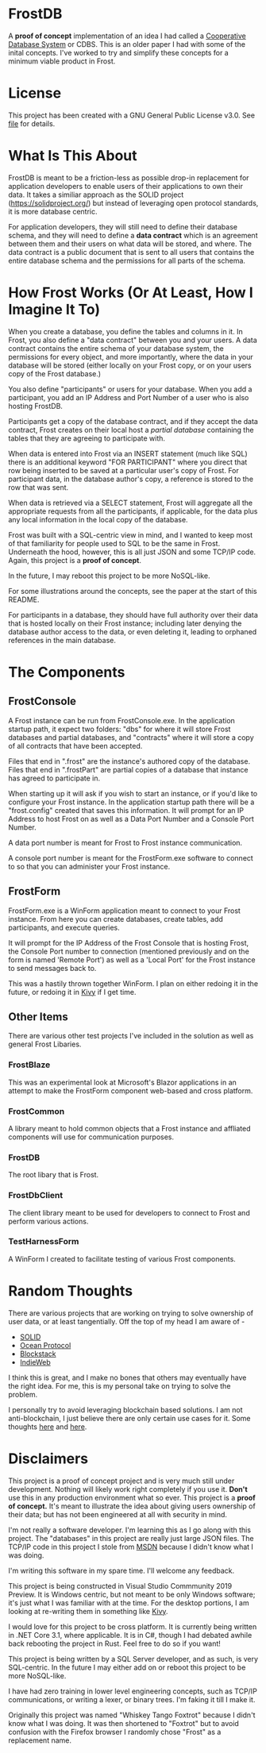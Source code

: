 # FrostDB
A **proof of concept** implementation of an idea I had called a [Cooperative Database System](https://github.com/dynamoRando/CooperativeDatabaseSystems) or CDBS. This is an older paper I had with some of the inital concepts. I've worked to try and simplify these concepts for a minimum viable product in Frost.

# License
This project has been created with a GNU General Public License v3.0. See [file](https://github.com/dynamoRando/FrostDB/blob/master/LICENSE) for details.

# What Is This About
FrostDB is meant to be a friction-less as possible drop-in replacement for application developers to enable users of their applications to own their data. It takes a similiar approach as the SOLID project (https://solidproject.org/) but instead of leveraging open protocol standards, it is more database centric.

For application developers, they will still need to define their database schema, and they will need to define a **data contract** which is an agreement between them and their users on what data will be stored, and where. The data contract is a public document that is sent to all users that contains the entire database schema and the permissions for all parts of the schema.

# How Frost Works (Or At Least, How I Imagine It To)
When you create a database, you define the tables and columns in it. In Frost, you also define a "data contract" between you and your users. A data contract contains the entire schema of your database system, the permissions for every object, and more importantly, where the data in your database will be stored (either locally on your Frost copy, or on your users copy of the Frost database.)

You also define "participants" or users for your database. When you add a participant, you add an IP Address and Port Number of a user who is also hosting FrostDB.

Participants get a copy of the database contract, and if they accept the data contract, Frost creates on their local host a *partial database* containing the tables that they are agreeing to participate with. 

When data is entered into Frost via an INSERT statement (much like SQL) there is an additional keyword "FOR PARTICIPANT" where you direct that row being inserted to be saved at a particular user's copy of Frost. For participant data, in the database author's copy, a reference is stored to the row that was sent.

When data is retrieved via a SELECT statement, Frost will aggregate all the appropriate requests from all the participants, if applicable, for the data plus any local information in the local copy of the database. 

Frost was built with a SQL-centric view in mind, and I wanted to keep most of that familiarity for people used to SQL to be the same in Frost. Underneath the hood, however, this is all just JSON and some TCP/IP code. Again, this project is a **proof of concept**.

In the future, I may reboot this project to be more NoSQL-like.

For some illustrations around the concepts, see the paper at the start of this README.

For participants in a database, they should have full authority over their data that is hosted locally on their Frost instance; including later denying the database author access to the data, or even deleting it, leading to orphaned references in the main database.

# The Components
## FrostConsole
A Frost instance can be run from FrostConsole.exe. In the application startup path, it expect two folders: "dbs" for where it will store Frost databases and partial databases, and "contracts" where it will store a copy of all contracts that have been accepted.

Files that end in ".frost" are the instance's authored copy of the database. Files that end in ".frostPart" are partial copies of a database that instance has agreed to participate in.

When starting up it will ask if you wish to start an instance, or if you'd like to configure your Frost instance. In the application startup path there will be a "frost.config" created that saves this information. It will prompt for an IP Address to host Frost on as well as a Data Port Number and a Console Port Number.

A data port number is meant for Frost to Frost instance communication.

A console port number is meant for the FrostForm.exe software to connect to so that you can administer your Frost instance.

## FrostForm
FrostForm.exe is a WinForm application meant to connect to your Frost instance. From here you can create databases, create tables, add participants, and execute queries.

It will prompt for the IP Address of the Frost Console that is hosting Frost, the Console Port number to connection (mentioned previously and on the form is named 'Remote Port') as well as a 'Local Port' for the Frost instance to send messages back to.

This was a hastily thrown together WinForm. I plan on either redoing it in the future, or redoing it in [Kivy](https://kivy.org/#home) if I get time.

## Other Items
There are various other test projects I've included in the solution as well as general Frost Libaries.

### FrostBlaze
This was an experimental look at Microsoft's Blazor applications in an attempt to make the FrostForm component web-based and cross platform.

### FrostCommon
A library meant to hold common objects that a Frost instance and affliated components will use for communication purposes.

### FrostDB
The root libary that is Frost.

### FrostDbClient
The client library meant to be used for developers to connect to Frost and perform various actions.

### TestHarnessForm
A WinForm I created to facilitate testing of various Frost components.

# Random Thoughts
There are various projects that are working on trying to solve ownership of user data, or at least tangentially. Off the top of my head I am aware of -

* [SOLID](https://solidproject.org/)
* [Ocean Protocol](https://oceanprotocol.com/)
* [Blockstack](https://blockstack.org/)
* [IndieWeb](https://indieweb.org/)

I think this is great, and I make no bones that others may eventually have the right idea. For me, this is my personal take on trying to solve the problem.

I personally try to avoid leveraging blockchain based solutions. I am not anti-blockchain, I just believe there are only certain use cases for it. Some thoughts [here](https://www.youtube.com/watch?v=15RTC22Z2xI) and [here](https://www.linkedin.com/pulse/blockchain-emperor-has-clothes-dr-stephen-norman/).

# Disclaimers
This project is a proof of concept project and is very much still under development. Nothing will likely work right completely if you use it. **Don't** use this in any production environment what so ever. This project is a **proof of concept.** It's meant to illustrate the idea about giving users ownership of their data; but has not been engineered at all with security in mind.

I'm not really a software developer. I'm learning this as I go along with this project. The "databases" in this project are really just large JSON files. The TCP/IP code in this project I stole from [MSDN](https://docs.microsoft.com/en-us/dotnet/framework/network-programming/asynchronous-server-socket-example) because I didn't know what I was doing.

I'm writing this software in my spare time. I'll welcome any feedback.

This project is being constructed in Visual Studio Commmunity 2019 Preview. It is Windows centric, but not meant to be only Windows software; it's just what I was familiar with at the time. For the desktop portions, I am looking at re-writing them in something like [Kivy](https://kivy.org/#home). 

I would love for this project to be cross platform. It is currently being written in .NET Core 3.1, where applicable. It is in C#, though I had debated awhile back rebooting the project in Rust. Feel free to do so if you want!

This project is being written by a SQL Server developer, and as such, is very SQL-centric. In the future I may either add on or reboot this project to be more NoSQL-like.

I have had zero training in lower level engineering concepts, such as TCP/IP communications, or writing a lexer, or binary trees. I'm faking it till I make it.

Originally this project was named "Whiskey Tango Foxtrot" because I didn't know what I was doing. It was then shortened to "Foxtrot" but to avoid confusion with the Firefox browser I randomly chose "Frost" as a replacement name.
